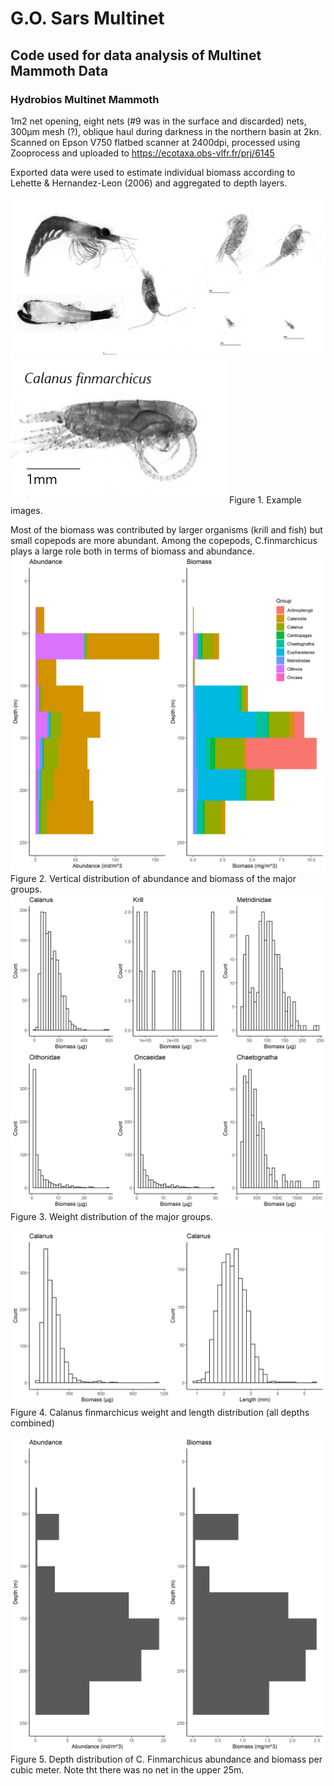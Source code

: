 # G.O. Sars Multinet
## Code used for data analysis of Multinet Mammoth Data
### Hydrobios Multinet Mammoth
1m2 net opening, eight nets (#9 was in the surface and discarded) nets, 300µm mesh (?), oblique haul during darkness in the northern basin  at 2kn. 
Scanned on Epson V750 flatbed scanner at 2400dpi, processed using Zooprocess and uploaded to 
https://ecotaxa.obs-vlfr.fr/prj/6145

Exported data were used to estimate individual biomass according to Lehette & Hernandez-Leon (2006) and aggregated to depth layers.

![](./examples.png)
![](./C_finmarchicus.png)
Figure 1. Example images.

Most of the biomass was contributed by larger organisms (krill and fish) but small copepods are more abundant. Among the copepods, C.finmarchicus plays a large role both in terms of biomass and abundance.
![](./Abundance_Biomass.png)
Figure 2. Vertical distribution of abundance and biomass of the major groups.
![](./size_distribution.png)
Figure 3. Weight distribution of the major groups.

![](./Calanus_length_biomass_distribution.png)
Figure 4. Calanus finmarchicus weight and length distribution (all depths combined)

![](./Calanus_abundance_Biomass.png)
Figure 5. Depth distribution of C. Finmarchicus abundance and biomass per cubic meter. Note tht there was no net in the upper 25m.


